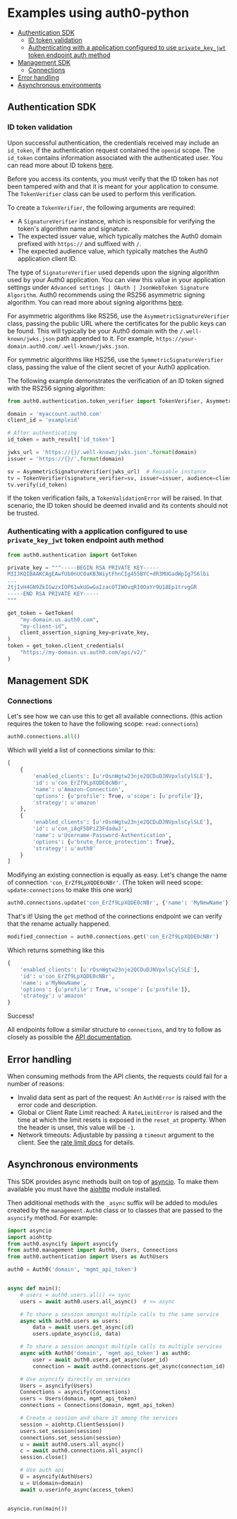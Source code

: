 # Examples using auth0-python

- [Authentication SDK](#authentication-sdk)
  - [ID token validation](#id-token-validation)
  - [Authenticating with a application configured to use `private_key_jwt` token endpoint auth method](#authenticating-with-a-application-configured-to-use-private-key-jwt-token-endpoint-auth-method)
- [Management SDK](#management-sdk)
  - [Connections](#connections)
- [Error handling](#error-handling)
- [Asynchronous environments](#asynchronous-environments)
  
## Authentication SDK

### ID token validation

Upon successful authentication, the credentials received may include an `id_token`, if the authentication request contained the `openid` scope. The `id_token` contains information associated with the authenticated user. You can read more about ID tokens [here](https://auth0.com/docs/tokens/concepts/id-tokens).

Before you access its contents, you must verify that the ID token has not been tampered with and that it is meant for your application to consume. The `TokenVerifier` class can be used to perform this verification.

To create a `TokenVerifier`, the following arguments are required:

- A `SignatureVerifier` instance, which is responsible for verifying the token's algorithm name and signature.
- The expected issuer value, which typically matches the Auth0 domain prefixed with `https://` and suffixed with `/`.
- The expected audience value, which typically matches the Auth0 application client ID.

The type of `SignatureVerifier` used depends upon the signing algorithm used by your Auth0 application. You can view this value in your application settings under `Advanced settings | OAuth | JsonWebToken Signature Algorithm`. Auth0 recommends using the RS256 asymmetric signing algorithm. You can read more about signing algorithms [here](https://auth0.com/docs/tokens/signing-algorithms).

For asymmetric algorithms like RS256, use the `AsymmetricSignatureVerifier` class, passing
the public URL where the certificates for the public keys can be found. This will typically be your Auth0 domain with the `/.well-known/jwks.json` path appended to it. For example, `https://your-domain.auth0.com/.well-known/jwks.json`.

For symmetric algorithms like HS256, use the `SymmetricSignatureVerifier` class, passing the value of the client secret of your Auth0 application.

The following example demonstrates the verification of an ID token signed with the RS256 signing algorithm:

```python
from auth0.authentication.token_verifier import TokenVerifier, AsymmetricSignatureVerifier

domain = 'myaccount.auth0.com'
client_id = 'exampleid'

# After authenticating
id_token = auth_result['id_token']

jwks_url = 'https://{}/.well-known/jwks.json'.format(domain)
issuer = 'https://{}/'.format(domain)

sv = AsymmetricSignatureVerifier(jwks_url)  # Reusable instance
tv = TokenVerifier(signature_verifier=sv, issuer=issuer, audience=client_id)
tv.verify(id_token)
```

If the token verification fails, a `TokenValidationError` will be raised. In that scenario, the ID token should be deemed invalid and its contents should not be trusted.

### Authenticating with a application configured to use `private_key_jwt` token endpoint auth method

```python
from auth0.authentication import GetToken

private_key = """-----BEGIN RSA PRIVATE KEY-----
MIIJKQIBAAKCAgEAwfUb0nUC0aKB3WiytFhnCIg455BYC+dR3MUGadWpIg7S6lbi
...
2tjIvH4GN9ZkIGwzxIOP61wkUGwGaIzacOTIWOvqRI0OaYr9U18Ep1trvgGR
-----END RSA PRIVATE KEY-----
"""

get_token = GetToken(
    "my-domain.us.auth0.com",
    "my-client-id",
    client_assertion_signing_key=private_key,
)
token = get_token.client_credentials(
    "https://my-domain.us.auth0.com/api/v2/"
)
```

## Management SDK

### Connections

Let's see how we can use this to get all available connections.
(this action requires the token to have the following scope: `read:connections`)

```python
auth0.connections.all()
```

Which will yield a list of connections similar to this:

```python
[
    {
        'enabled_clients': [u'rOsnWgtw23nje2QCDuDJNVpxlsCylSLE'],
        'id': u'con_ErZf9LpXQDE0cNBr',
        'name': u'Amazon-Connection',
        'options': {u'profile': True, u'scope': [u'profile']},
        'strategy': u'amazon'
    },
    {
        'enabled_clients': [u'rOsnWgtw23nje2QCDuDJNVpxlsCylSLE'],
        'id': u'con_i8qF5DPiZ3FdadwJ',
        'name': u'Username-Password-Authentication',
        'options': {u'brute_force_protection': True},
        'strategy': u'auth0'
    }
]
```

Modifying an existing connection is equally as easy. Let's change the name
of connection `'con_ErZf9LpXQDE0cNBr'`.
(The token will need scope: `update:connections` to make this one work)

```python
auth0.connections.update('con_ErZf9LpXQDE0cNBr', {'name': 'MyNewName'})
```

That's it! Using the `get` method of the connections endpoint we can verify
that the rename actually happened.

```python
modified_connection = auth0.connections.get('con_ErZf9LpXQDE0cNBr')
```

Which returns something like this

```python
{
    'enabled_clients': [u'rOsnWgtw23nje2QCDuDJNVpxlsCylSLE'],
    'id': u'con_ErZf9LpXQDE0cNBr',
    'name': u'MyNewName',
    'options': {u'profile': True, u'scope': [u'profile']},
    'strategy': u'amazon'
}
```
Success!

All endpoints follow a similar structure to `connections`, and try to follow as
closely as possible the [API documentation](https://auth0.com/docs/api/v2).

## Error handling

When consuming methods from the API clients, the requests could fail for a number of reasons:
- Invalid data sent as part of the request: An `Auth0Error` is raised with the error code and description.
- Global or Client Rate Limit reached: A `RateLimitError` is raised and the time at which the limit
resets is exposed in the `reset_at` property. When the header is unset, this value will be `-1`.
- Network timeouts: Adjustable by passing a `timeout` argument to the client. See the [rate limit docs](https://auth0.com/docs/policies/rate-limits) for details.

## Asynchronous environments

This SDK provides async methods built on top of [asyncio](https://docs.python.org/3/library/asyncio.html). To make them available you must have the [aiohttp](https://docs.aiohttp.org/en/stable/) module installed.

Then additional methods with the `_async` suffix will be added to modules created by the `management.Auth0` class or to classes that are passed to the `asyncify` method. For example:

```python
import asyncio
import aiohttp
from auth0.asyncify import asyncify
from auth0.management import Auth0, Users, Connections
from auth0.authentication import Users as AuthUsers

auth0 = Auth0('domain', 'mgmt_api_token')


async def main():
    # users = auth0.users.all() <= sync
    users = await auth0.users.all_async()  # <= async

    # To share a session amongst multiple calls to the same service
    async with auth0.users as users:
        data = await users.get_async(id)
        users.update_async(id, data)

    # To share a session amongst multiple calls to multiple services
    async with Auth0('domain', 'mgmt_api_token') as auth0:
        user = await auth0.users.get_async(user_id)
        connection = await auth0.connections.get_async(connection_id)

    # Use asyncify directly on services
    Users = asyncify(Users)
    Connections = asyncify(Connections)
    users = Users(domain, mgmt_api_token)
    connections = Connections(domain, mgmt_api_token)

    # Create a session and share it among the services
    session = aiohttp.ClientSession()
    users.set_session(session)
    connections.set_session(session)
    u = await auth0.users.all_async()
    c = await auth0.connections.all_async()
    session.close()

    # Use auth api
    U = asyncify(AuthUsers)
    u = U(domain=domain)
    await u.userinfo_async(access_token)


asyncio.run(main())
```
